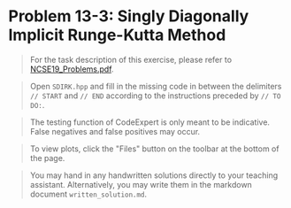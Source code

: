 # Problem 13-3: Singly Diagonally Implicit Runge-Kutta Method

> For the task description of this exercise, please refer to [NCSE19_Problems.pdf](
https://www.sam.math.ethz.ch/~grsam/NCSE19/HOMEWORK/NCSE19_Problems.pdf). 

> Open `SDIRK.hpp` and fill in the missing code in between the delimiters `// START` and `// END` according to the instructions preceded by `// TO DO:`.

> The testing function of CodeExpert is only meant to be indicative. False negatives and false positives may occur.

> To view plots, click the "Files" button on the toolbar at the bottom of the page.

> You may hand in any handwritten solutions directly to your teaching assistant. Alternatively, you may write them in the markdown document `written_solution.md`.
